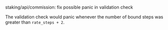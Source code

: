 staking/api/commission: fix possible panic in validation check

The validation check would panic whenever the number of bound steps was
greater than `rate_steps + 2`.
